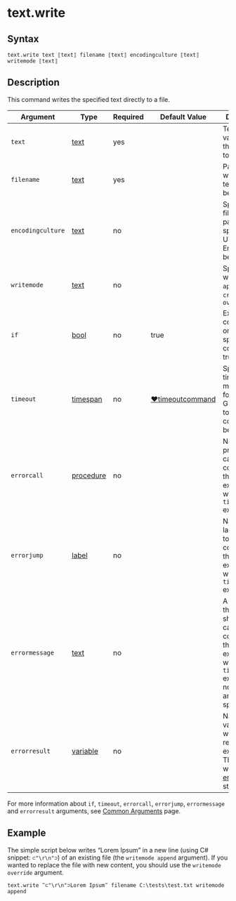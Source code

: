 # text.write

## Syntax

```G1ANT
text.write text ⟦text⟧ filename ⟦text⟧ encodingculture ⟦text⟧ writemode ⟦text⟧
```

## Description

This command writes the specified text directly to a file.

| Argument | Type | Required | Default Value | Description |
| -------- | ---- | -------- | ------------- | ----------- |
|`text`| [text](](https://manual.g1ant.com/link/G1ANT.Language/G1ANT.Language/Structures/TextStructure.md)) | yes|  | Text or a variable with the content to be written |
|`filename`| [text](](https://manual.g1ant.com/link/G1ANT.Language/G1ANT.Language/Structures/TextStructure.md)) | yes |  | Path to a file where the text should be written to |
|`encodingculture`| [text](](https://manual.g1ant.com/link/G1ANT.Language/G1ANT.Language/Structures/TextStructure.md)) | no |  | Specifies the file's coding page. If not specified, UTF8 Encoding will be used |
|`writemode`| [text](](https://manual.g1ant.com/link/G1ANT.Language/G1ANT.Language/Structures/TextStructure.md)) | no |  | Specifies writing mode: `append`, `createonly`, `override` |
| `if`           | [bool](](https://manual.g1ant.com/link/G1ANT.Language/G1ANT.Language/Structures/BooleanStructure.md)) | no       | true                                                        | Executes the command only if a specified condition is true   |
| `timeout`      | [timespan](](https://manual.g1ant.com/link/G1ANT.Language/G1ANT.Language/Structures/TimeSpanStructure.md)) | no       | [♥timeoutcommand](](https://manual.g1ant.com/link/G1ANT.Language/G1ANT.Addon.Core/Variables/TimeoutCommandVariable.md)) | Specifies time in milliseconds for G1ANT.Robot to wait for the command to be executed |
| `errorcall`    | [procedure](](https://manual.g1ant.com/link/G1ANT.Language/G1ANT.Language/Structures/ProcedureStructure.md)) | no       |                                                             | Name of a procedure to call when the command throws an exception or when a given `timeout` expires |
| `errorjump`    | [label](](https://manual.g1ant.com/link/G1ANT.Language/G1ANT.Language/Structures/LabelStructure.md)) | no       |                                                             | Name of the label to jump to when the command throws an exception or when a given `timeout` expires |
| `errormessage` | [text](](https://manual.g1ant.com/link/G1ANT.Language/G1ANT.Language/Structures/TextStructure.md)) | no       |                                                             | A message that will be shown in case the command throws an exception or when a given `timeout` expires, and no `errorjump` argument is specified |
| `errorresult`  | [variable](](https://manual.g1ant.com/link/G1ANT.Language/G1ANT.Language/Structures/VariableStructure.md)) | no       |                                                             | Name of a variable that will store the returned exception. The variable will be of [error](](https://manual.g1ant.com/link/G1ANT.Language/G1ANT.Language/Structures/ErrorStructure.md)) structure  |

For more information about `if`, `timeout`, `errorcall`, `errorjump`, `errormessage` and `errorresult` arguments, see [Common Arguments](https://github.com/G1ANT-Robot/G1ANT.Manual/blob/develop/appendices/common-arguments.md) page.

## Example

The simple script below writes “Lorem Ipsum” in a new line (using C# snippet: `⊂"\r\n"⊃`) of an existing file (the `writemode append` argument). If you wanted to replace the file with new content, you should use the  `writemode override` argument.

```G1ANT
text.write ‴⊂"\r\n"⊃Lorem Ipsum‴ filename C:\tests\test.txt writemode append
```
